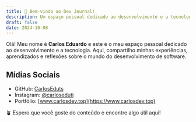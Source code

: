 ```yaml
---
title: 👋 Bem-vindo ao Dev Journal!
description: Um espaço pessoal dedicado ao desenvolvimento e a tecnologia, onde compartilho tutoriais, reflexões e projetos.
draft: false
date: 2024-10-08
---
```


Olá! Meu nome é **Carlos Eduardo** e este é o meu espaço pessoal dedicado ao desenvolvimento e a tecnologia. Aqui, compartilho minhas experiências, aprendizados e reflexões sobre o mundo do desenvolvimento de software.

## Mídias Sociais

- GitHub: [CarlosEduts](https://github.com/CarlosEduts)
- Instagram: [@carloseduti](https://www.instagram.com/carloseduti)
- Portfólio: [www.carlosdev.top](https://www.carlosdev.top)

🪴 Espero que você goste do conteúdo e encontre algo útil aqui!
